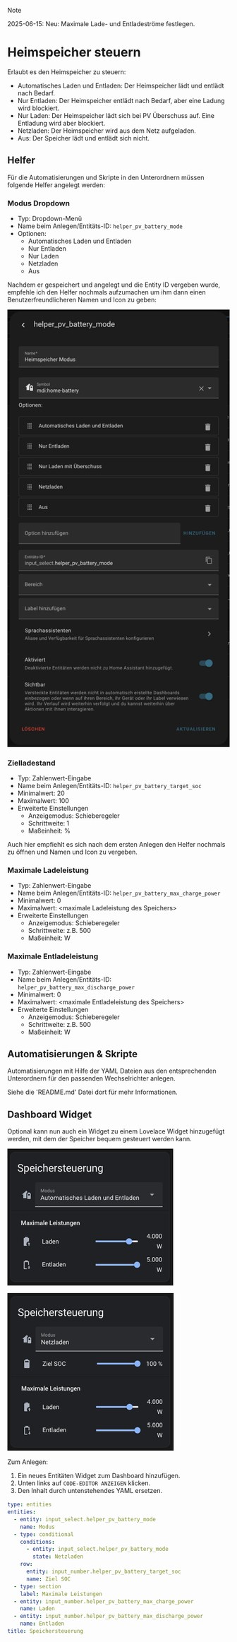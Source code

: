 > [!NOTE]  
> 2025-06-15: Neu: Maximale Lade- und Entladeströme festlegen.

# Heimspeicher steuern

Erlaubt es den Heimspeicher zu steuern:
- Automatisches Laden und Entladen: Der Heimspeicher lädt und entlädt nach Bedarf.
- Nur Entladen: Der Heimspeicher entlädt nach Bedarf, aber eine Ladung wird blockiert.
- Nur Laden: Der Heimspeicher lädt sich bei PV Überschuss auf. Eine Entladung wird aber blockiert.
- Netzladen: Der Heimspeicher wird aus dem Netz aufgeladen.
- Aus: Der Speicher lädt und entlädt sich nicht.

## Helfer


Für die Automatisierungen und Skripte in den Unterordnern müssen folgende Helfer angelegt werden:

### Modus Dropdown


- Typ: Dropdown-Menü
- Name beim Anlegen/Entitäts-ID:  `helper_pv_battery_mode`
- Optionen:
  - Automatisches Laden und Entladen
  - Nur Entladen
  - Nur Laden
  - Netzladen
  - Aus

Nachdem er gespeichert und angelegt und die Entity ID vergeben wurde, empfehle ich den Helfer nochmals aufzumachen um ihm dann einen Benutzerfreundlicheren Namen und Icon zu geben:

![Battery Mode Helper](./img/battery-mode-helper.png)

### Zielladestand

- Typ: Zahlenwert-Eingabe
- Name beim Anlegen/Entitäts-ID:  `helper_pv_battery_target_soc`
- Minimalwert: 20
- Maximalwert: 100
- Erweiterte Einstellungen
  - Anzeigemodus: Schieberegeler
  - Schrittweite: 1
  - Maßeinheit: %

Auch hier empfiehlt es sich nach dem ersten Anlegen den Helfer nochmals zu öffnen und Namen und Icon zu vergeben.

### Maximale Ladeleistung

- Typ: Zahlenwert-Eingabe
- Name beim Anlegen/Entitäts-ID:  `helper_pv_battery_max_charge_power`
- Minimalwert: 0
- Maximalwert: \<maximale Ladeleistung des Speichers\>
- Erweiterte Einstellungen
  - Anzeigemodus: Schieberegeler
  - Schrittweite: z.B. 500
  - Maßeinheit: W


### Maximale Entladeleistung

- Typ: Zahlenwert-Eingabe
- Name beim Anlegen/Entitäts-ID:  `helper_pv_battery_max_discharge_power`
- Minimalwert: 0
- Maximalwert: \<maximale Entladeleistung des Speichers\>
- Erweiterte Einstellungen
  - Anzeigemodus: Schieberegeler
  - Schrittweite: z.B. 500
  - Maßeinheit: W

## Automatisierungen & Skripte

Automatisierungen mit Hilfe der YAML Dateien aus den entsprechenden Unterordnern für den passenden Wechselrichter anlegen.

Siehe die 'README.md' Datei dort für mehr Informationen.

## Dashboard Widget

Optional kann nun auch ein Widget zu einem Lovelace Widget hinzugefügt werden, mit dem der Speicher bequem gesteuert werden kann.

![Dashboard widget](./img/dashboard-widget.png)

![Dashboard widget - Netzladen](./img/dashboard-widget-2.png)

Zum Anlegen:
1. Ein neues Entitäten Widget zum Dashboard hinzufügen.
2. Unten links auf `CODE-EDITOR ANZEIGEN` klicken.
3. Den Inhalt durch untenstehendes YAML ersetzen.

```yaml
type: entities
entities:
  - entity: input_select.helper_pv_battery_mode
    name: Modus
  - type: conditional
    conditions:
      - entity: input_select.helper_pv_battery_mode
        state: Netzladen
    row:
      entity: input_number.helper_pv_battery_target_soc
      name: Ziel SOC
  - type: section
    label: Maximale Leistungen
  - entity: input_number.helper_pv_battery_max_charge_power
    name: Laden
  - entity: input_number.helper_pv_battery_max_discharge_power
    name: Entladen
title: Speichersteuerung
```


